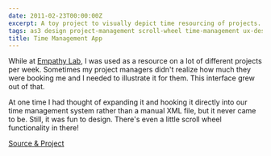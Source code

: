 ```yaml
---
date: 2011-02-23T00:00:00Z
excerpt: A toy project to visually depict time resourcing of projects.
tags: as3 design project-management scroll-wheel time-management ux-design
title: Time Management App
---
```


<amp-img width="446" height="421" layout="responsive" src="//labs.tomasino.org/assets/images/timemanagement.jpg" alt="Time Management"></amp-img>

While at [Empathy Lab][], I was used as a resource on a lot of different
projects per week. Sometimes my project managers didn't realize how much
they were booking me and I needed to illustrate it for them. This
interface grew out of that.

At one time I had thought of expanding it and hooking it directly into
our time management system rather than a manual XML file, but it never
came to be. Still, it was fun to design. There's even a little scroll
wheel functionality in there!

[Source & Project][]

  [Empathy Lab]: //www.empathylab.com "Empathy Lab"
  [Source & Project]: //github.com/jamestomasino/timemanagement/
    "Source & Project"
